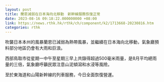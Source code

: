 ```yaml
---
layout: post
title: 蘭恩減弱在日本海向北移動　新幹線服務恢復正常
date: 2023-08-16 09:18:22.000000000 +08:00
link: https://news.rthk.hk/rthk/ch/component/k2/1713668-20230816.htm
categories: rthk
---
```


吹襲日本本州的風暴蘭恩已減弱為熱帶風暴，並繼續在日本海向北移動，氣象廳預料部分地區仍會有大雨和巨浪。

西部鳥取市從星期一中午至星期三早上共錄得超過500毫米雨量，是8月平均總雨量的三倍，氣象廳呼籲民眾注意山泥傾瀉和水浸等風險。

至於東海道和山陽新幹線的列車服務，今日全面恢復營運。
